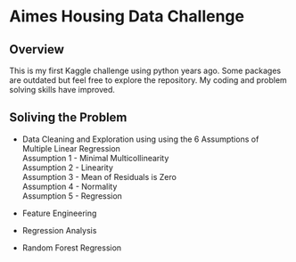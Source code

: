 # Aimes Housing Data Challenge

## Overview
This is my first Kaggle challenge using python years ago. Some packages are outdated but feel free to explore the repository. My coding and problem solving skills have improved.

## Soliving the Problem
- Data Cleaning and Exploration using using the 6 Assumptions of  Multiple Linear Regression
<br>Assumption 1 - Minimal Multicollinearity
<br>Assumption 2 - Linearity
<br>Assumption 3 - Mean of Residuals is Zero
<br>Assumption 4 - Normality
<br>Assumption 5 - Regression

- Feature Engineering
- Regression Analysis
- Random Forest Regression


 
